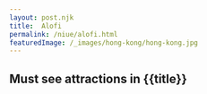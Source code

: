 ```yaml
---
layout: post.njk
title:  Alofi
permalink: /niue/alofi.html
featuredImage: /_images/hong-kong/hong-kong.jpg
---
```

## Must see attractions in {{title}}